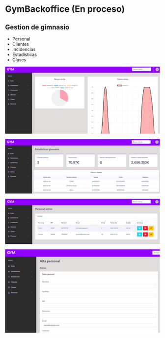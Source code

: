 # GymBackoffice (En proceso)

## Gestion de gimnasio

  - Personal
  - Clientes
  - Incidencias
  - Estadisticas
  - Clases
  
![](https://github.com/MulDeveloper/GymBackoffice/blob/main/stats.png?raw=true)

![](https://github.com/MulDeveloper/GymBackoffice/blob/main/widg.png?raw=true)
 
![](https://github.com/MulDeveloper/GymBackoffice/blob/main/listpersonal.png?raw=true)
 
![](https://github.com/MulDeveloper/GymBackoffice/blob/main/altapersonal.png?raw=true)

